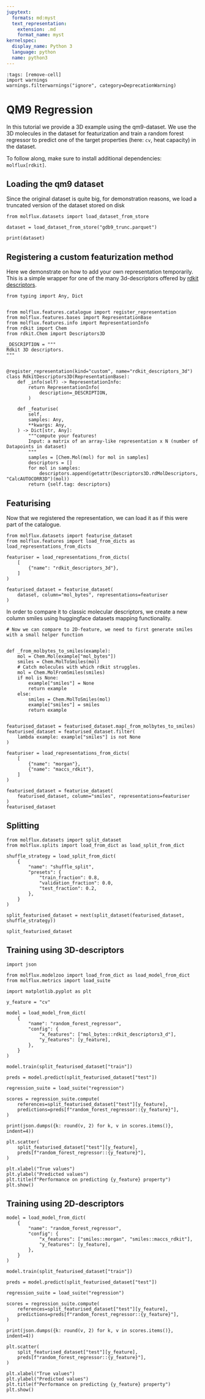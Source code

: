 ```yaml
---
jupytext:
  formats: md:myst
  text_representation:
    extension: .md
    format_name: myst
kernelspec:
  display_name: Python 3
  language: python
  name: python3
---
```


```{code-cell} ipython3
:tags: [remove-cell]
import warnings
warnings.filterwarnings("ignore", category=DeprecationWarning) 
```

# QM9 Regression
In this tutorial we provide a 3D example using the qm9-dataset. We use the 3D molecules in the dataset for featurization and train a random forest regressor to predict one of the target properties (here: `cv`, heat capacity) in the dataset.

To follow along, make sure to install additional dependencies: `molflux[rdkit]`.

## Loading the qm9 dataset

Since the original dataset is quite big, for demonstration reasons, we load a truncated version of the dataset stored
on disk

```{code-cell} ipython3
from molflux.datasets import load_dataset_from_store

dataset = load_dataset_from_store("gdb9_trunc.parquet")

print(dataset)
```

## Registering a custom featurization method
Here we demonstrate on how to add your own representation temporarily. This is a simple wrapper for one of the many
3d-descriptors offered by [rdkit descriptors](https://www.rdkit.org/docs/source/rdkit.Chem.rdMolDescriptors.html).

```{code-cell} ipython3
from typing import Any, Dict


from molflux.features.catalogue import register_representation
from molflux.features.bases import RepresentationBase
from molflux.features.info import RepresentationInfo
from rdkit import Chem
from rdkit.Chem import Descriptors3D

_DESCRIPTION = """
Rdkit 3D descriptors.
"""


@register_representation(kind="custom", name="rdkit_descriptors_3d")
class RdkitDescriptors3D(RepresentationBase):
    def _info(self) -> RepresentationInfo:
        return RepresentationInfo(
            description=_DESCRIPTION,
        )

    def _featurise(
        self,
        samples: Any,
        **kwargs: Any,
    ) -> Dict[str, Any]:
        """compute your features!
        Input: a matrix of an array-like representation x N (number of Datapoints in dataset)
        """
        samples = [Chem.Mol(mol) for mol in samples]
        descriptors = []
        for mol in samples:
            descriptors.append(getattr(Descriptors3D.rdMolDescriptors, "CalcAUTOCORR3D")(mol))
        return {self.tag: descriptors}
```
## Featurising
Now that we registered the representation, we can load it as if this were part of the catalogue.

```{code-cell} ipython3
from molflux.datasets import featurise_dataset
from molflux.features import load_from_dicts as load_representations_from_dicts

featuriser = load_representations_from_dicts(
    [
        {"name": "rdkit_descriptors_3d"},
    ]
)

featurised_dataset = featurise_dataset(
    dataset, column="mol_bytes", representations=featuriser
)
```

In order to compare it to classic molecular descriptors, we create a new column smiles using huggingface datasets mapping functionality.

```{code-cell} ipython3
# Now we can compare to 2D-feature, we need to first generate smiles with a small helper function


def _from_molbytes_to_smiles(example):
    mol = Chem.Mol(example["mol_bytes"])
    smiles = Chem.MolToSmiles(mol)
    # Catch molecules with which rdkit struggles.
    mol = Chem.MolFromSmiles(smiles)
    if mol is None:
        example["smiles"] = None
        return example
    else:
        smiles = Chem.MolToSmiles(mol)
        example["smiles"] = smiles
        return example


featurised_dataset = featurised_dataset.map(_from_molbytes_to_smiles)
featurised_dataset = featurised_dataset.filter(
    lambda example: example["smiles"] is not None
)

featuriser = load_representations_from_dicts(
    [
        {"name": "morgan"},
        {"name": "maccs_rdkit"},
    ]
)

featurised_dataset = featurise_dataset(
    featurised_dataset, column="smiles", representations=featuriser
)
featurised_dataset
```

## Splitting

```{code-cell} ipython3
from molflux.datasets import split_dataset
from molflux.splits import load_from_dict as load_split_from_dict

shuffle_strategy = load_split_from_dict(
    {
        "name": "shuffle_split",
        "presets": {
            "train_fraction": 0.8,
            "validation_fraction": 0.0,
            "test_fraction": 0.2,
        },
    }
)

split_featurised_dataset = next(split_dataset(featurised_dataset, shuffle_strategy))

split_featurised_dataset
```
## Training using 3D-descriptors

```{code-cell} ipython3
import json

from molflux.modelzoo import load_from_dict as load_model_from_dict
from molflux.metrics import load_suite

import matplotlib.pyplot as plt

y_feature = "cv"

model = load_model_from_dict(
    {
        "name": "random_forest_regressor",
        "config": {
            "x_features": ["mol_bytes::rdkit_descriptors3_d"],
            "y_features": [y_feature],
        },
    }
)

model.train(split_featurised_dataset["train"])

preds = model.predict(split_featurised_dataset["test"])

regression_suite = load_suite("regression")

scores = regression_suite.compute(
    references=split_featurised_dataset["test"][y_feature],
    predictions=preds[f"random_forest_regressor::{y_feature}"],
)

print(json.dumps({k: round(v, 2) for k, v in scores.items()}, indent=4))

plt.scatter(
    split_featurised_dataset["test"][y_feature],
    preds[f"random_forest_regressor::{y_feature}"],
)

plt.xlabel("True values")
plt.ylabel("Predicted values")
plt.title(f"Performance on predicting {y_feature} property")
plt.show()
```

## Training using 2D-descriptors

```{code-cell} ipython3
model = load_model_from_dict(
    {
        "name": "random_forest_regressor",
        "config": {
            "x_features": ["smiles::morgan", "smiles::maccs_rdkit"],
            "y_features": [y_feature],
        },
    }
)

model.train(split_featurised_dataset["train"])

preds = model.predict(split_featurised_dataset["test"])

regression_suite = load_suite("regression")

scores = regression_suite.compute(
    references=split_featurised_dataset["test"][y_feature],
    predictions=preds[f"random_forest_regressor::{y_feature}"],
)

print(json.dumps({k: round(v, 2) for k, v in scores.items()}, indent=4))

plt.scatter(
    split_featurised_dataset["test"][y_feature],
    preds[f"random_forest_regressor::{y_feature}"],
)

plt.xlabel("True values")
plt.ylabel("Predicted values")
plt.title(f"Performance on predicting {y_feature} property")
plt.show()
```

